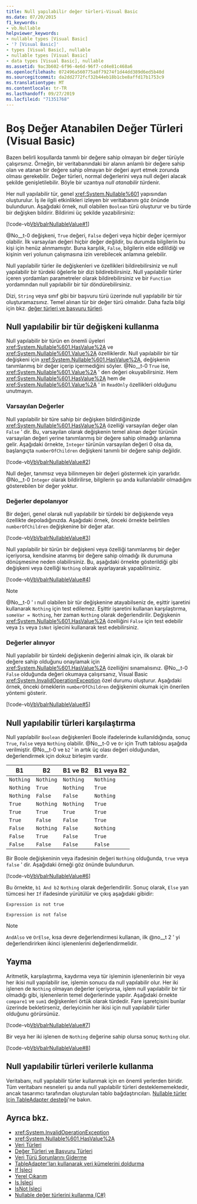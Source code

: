```yaml
---
title: Null yapılabilir değer türleri-Visual Basic
ms.date: 07/20/2015
f1_keywords:
- vb.Nullable
helpviewer_keywords:
- nullable types [Visual Basic]
- '? [Visual Basic]'
- types [Visual Basic], nullable
- nullable types [Visual Basic]
- data types [Visual Basic], nullable
ms.assetid: 9ac3b602-6f96-4e6d-96f7-cd4e81c468a6
ms.openlocfilehash: 072496a560775a8f79274f1d44dd389d6ed5b40d
ms.sourcegitcommit: da2dd2772fcf32b44eb18b1cbe8affd17b1753c9
ms.translationtype: MT
ms.contentlocale: tr-TR
ms.lasthandoff: 09/27/2019
ms.locfileid: "71351768"
---
```

# <a name="nullable-value-types-visual-basic"></a>Boş Değer Atanabilen Değer Türleri (Visual Basic)

Bazen belirli koşullarda tanımlı bir değere sahip olmayan bir değer türüyle çalışırsınız. Örneğin, bir veritabanındaki bir alanın anlamlı bir değere sahip olan ve atanan bir değere sahip olmayan bir değeri ayırt etmek zorunda olması gerekebilir. Değer türleri, normal değerlerini veya null değeri alacak şekilde genişletilebilir. Böyle bir uzantıya *null atanabilir tür*denir.

Her null yapılabilir tür, genel <xref:System.Nullable%601> yapısından oluşturulur. İş ile ilgili etkinlikleri izleyen bir veritabanını göz önünde bulundurun. Aşağıdaki örnek, null olabilen `Boolean` türü oluşturur ve bu türde bir değişken bildirir. Bildirimi üç şekilde yazabilirsiniz:

[!code-vb[VbVbalrNullableValue#1](../../../../../samples/snippets/visualbasic/VS_Snippets_VBCSharp/VbVbalrNullableValue/VB/Class1.vb#1)]

@No__t-0 değişkeni, `True` değeri, `False` değeri veya hiçbir değer içermiyor olabilir. İlk varsayılan değeri hiçbir değer değildir, bu durumda bilgilerin bu kişi için henüz alınmamıştır. Buna karşılık, `False`, bilgilerin elde edilildiği ve kişinin veri yolunun çalışmasına izin verebilecek anlamına gelebilir.

Null yapılabilir türler ile değişkenleri ve özellikleri bildirebilirsiniz ve null yapılabilir bir türdeki öğelerle bir dizi bildirebilirsiniz. Null yapılabilir türler içeren yordamları parametreler olarak bildirebilirsiniz ve bir `Function` yordamından null yapılabilir bir tür döndürebilirsiniz.

Dizi, `String` veya sınıf gibi bir başvuru türü üzerinde null yapılabilir bir tür oluşturamazsınız. Temel alınan tür bir değer türü olmalıdır. Daha fazla bilgi için bkz. [değer türleri ve başvuru türleri](value-types-and-reference-types.md).

## <a name="using-a-nullable-type-variable"></a>Null yapılabilir bir tür değişkeni kullanma

Null yapılabilir bir türün en önemli üyeleri <xref:System.Nullable%601.HasValue%2A> ve <xref:System.Nullable%601.Value%2A> özelliklerdir. Null yapılabilir bir tür değişkeni için <xref:System.Nullable%601.HasValue%2A>, değişkenin tanımlanmış bir değer içerip içermediğini söyler. @No__t-0 `True` ise, <xref:System.Nullable%601.Value%2A> ' den değeri okuyabilirsiniz. Hem <xref:System.Nullable%601.HasValue%2A> hem de <xref:System.Nullable%601.Value%2A> ' in `ReadOnly` özellikleri olduğunu unutmayın.

### <a name="default-values"></a>Varsayılan Değerler

Null yapılabilir bir türe sahip bir değişken bildirdiğinizde <xref:System.Nullable%601.HasValue%2A> özelliği varsayılan değer olan `False` ' dir. Bu, varsayılan olarak değişkenin temel alınan değer türünün varsayılan değeri yerine tanımlanmış bir değere sahip olmadığı anlamına gelir. Aşağıdaki örnekte, `Integer` türünün varsayılan değeri 0 olsa da, başlangıçta `numberOfChildren` değişkeni tanımlı bir değere sahip değildir.

[!code-vb[VbVbalrNullableValue#2](../../../../../samples/snippets/visualbasic/VS_Snippets_VBCSharp/VbVbalrNullableValue/VB/Class1.vb#2)]

Null değer, tanımsız veya bilinmeyen bir değeri göstermek için yararlıdır. @No__t-0 `Integer` olarak bildirilirse, bilgilerin şu anda kullanılabilir olmadığını gösterebilen bir değer yoktur.

### <a name="storing-values"></a>Değerler depolanıyor

Bir değeri, genel olarak null yapılabilir bir türdeki bir değişkende veya özellikte depoladığınızda. Aşağıdaki örnek, önceki örnekte belirtilen `numberOfChildren` değişkenine bir değer atar.

[!code-vb[VbVbalrNullableValue#3](../../../../../samples/snippets/visualbasic/VS_Snippets_VBCSharp/VbVbalrNullableValue/VB/Class1.vb#3)]

Null yapılabilir bir türün bir değişkeni veya özelliği tanımlanmış bir değer içeriyorsa, kendisine atanmış bir değere sahip olmadığı ilk durumuna dönüşmesine neden olabilirsiniz. Bu, aşağıdaki örnekte gösterildiği gibi değişkeni veya özelliği `Nothing` olarak ayarlayarak yapabilirsiniz.

[!code-vb[VbVbalrNullableValue#4](../../../../../samples/snippets/visualbasic/VS_Snippets_VBCSharp/VbVbalrNullableValue/VB/Class1.vb#4)]

> [!NOTE]
> @No__t-0 ' ı null olabilen bir tür değişkenine atayabilseniz de, eşittir işaretini kullanarak `Nothing` için test edilemez. Eşittir işaretini kullanan karşılaştırma, `someVar = Nothing`, her zaman `Nothing` olarak değerlendirilir. Değişkenin <xref:System.Nullable%601.HasValue%2A> özelliğini `False` için test edebilir veya `Is` veya `IsNot` işlecini kullanarak test edebilirsiniz.

### <a name="retrieving-values"></a>Değerler alınıyor

Null yapılabilir bir türdeki değişkenin değerini almak için, ilk olarak bir değere sahip olduğunu onaylamak için <xref:System.Nullable%601.HasValue%2A> özelliğini sınamalısınız. @No__t-0 `False` olduğunda değeri okumaya çalışırsanız, Visual Basic <xref:System.InvalidOperationException> özel durumu oluşturur. Aşağıdaki örnek, önceki örneklerin `numberOfChildren` değişkenini okumak için önerilen yöntemi gösterir.

[!code-vb[VbVbalrNullableValue#5](../../../../../samples/snippets/visualbasic/VS_Snippets_VBCSharp/VbVbalrNullableValue/VB/Class1.vb#5)]

## <a name="comparing-nullable-types"></a>Null yapılabilir türleri karşılaştırma

Null yapılabilir `Boolean` değişkenleri Boole ifadelerinde kullanıldığında, sonuç `True`, `False` veya `Nothing` olabilir. @No__t-0 ve `Or` için Truth tablosu aşağıda verilmiştir. @No__t-0 ve `b2` ' in artık üç olası değeri olduğundan, değerlendirmek için dokuz birleşim vardır.

|B1|B2|B1 ve B2|B1 veya B2|
|--------|--------|---------------|--------------|
|`Nothing`|`Nothing`|`Nothing`|`Nothing`|
|`Nothing`|`True`|`Nothing`|`True`|
|`Nothing`|`False`|`False`|`Nothing`|
|`True`|`Nothing`|`Nothing`|`True`|
|`True`|`True`|`True`|`True`|
|`True`|`False`|`False`|`True`|
|`False`|`Nothing`|`False`|`Nothing`|
|`False`|`True`|`False`|`True`|
|`False`|`False`|`False`|`False`|

Bir Boole değişkeninin veya ifadesinin değeri `Nothing` olduğunda, `true` veya `false` ' dir. Aşağıdaki örneği göz önünde bulundurun.

[!code-vb[VbVbalrNullableValue#6](../../../../../samples/snippets/visualbasic/VS_Snippets_VBCSharp/VbVbalrNullableValue/VB/Class1.vb#6)]

Bu örnekte, `b1 And b2` `Nothing` olarak değerlendirilir. Sonuç olarak, `Else` yan tümcesi her `If` ifadesinde yürütülür ve çıkış aşağıdaki gibidir:

`Expression is not true`

`Expression is not false`

> [!NOTE]
> `AndAlso` ve `OrElse`, kısa devre değerlendirmesi kullanan, ilk @no__t 2 ' yi değerlendirirken ikinci işlenenlerini değerlendirmelidir.

## <a name="propagation"></a>Yayma

Aritmetik, karşılaştırma, kaydırma veya tür işleminin işlenenlerinin bir veya her ikisi null yapılabilir ise, işlemin sonucu da null yapılabilir olur. Her iki işlenen de `Nothing` olmayan değerler içeriyorsa, işlem null yapılabilir bir tür olmadığı gibi, işlenenlerin temel değerlerinde yapılır. Aşağıdaki örnekte `compare1` ve `sum1` değişkenleri örtük olarak türdedir. Fare işaretçisini bunlar üzerinde bekletirseniz, derleyicinin her ikisi için null yapılabilir türler olduğunu görürsünüz.

[!code-vb[VbVbalrNullableValue#7](../../../../../samples/snippets/visualbasic/VS_Snippets_VBCSharp/VbVbalrNullableValue/VB/Class1.vb#7)]

Bir veya her iki işlenen de `Nothing` değerine sahip olursa sonuç `Nothing` olur.

[!code-vb[VbVbalrNullableValue#8](../../../../../samples/snippets/visualbasic/VS_Snippets_VBCSharp/VbVbalrNullableValue/VB/Class1.vb#8)]

## <a name="using-nullable-types-with-data"></a>Null yapılabilir türleri verilerle kullanma

Veritabanı, null yapılabilir türler kullanmak için en önemli yerlerden biridir. Tüm veritabanı nesneleri şu anda null yapılabilir türleri desteklememektedir, ancak tasarımcı tarafından oluşturulan tablo bağdaştırıcıları. [Nullable türler Için TableAdapter desteği](/visualstudio/data-tools/fill-datasets-by-using-tableadapters#tableadapter-support-for-nullable-types)'ne bakın.

## <a name="see-also"></a>Ayrıca bkz.

- <xref:System.InvalidOperationException>
- <xref:System.Nullable%601.HasValue%2A>
- [Veri Türleri](index.md)
- [Değer Türleri ve Başvuru Türleri](value-types-and-reference-types.md)
- [Veri Türü Sorunlarını Giderme](troubleshooting-data-types.md)
- [TableAdapter'ları kullanarak veri kümelerini doldurma](/visualstudio/data-tools/fill-datasets-by-using-tableadapters)
- [If İşleci](../../../language-reference/operators/if-operator.md)
- [Yerel Çıkarım](../variables/local-type-inference.md)
- [Is İşleci](../../../language-reference/operators/is-operator.md)
- [IsNot İşleci](../../../language-reference/operators/isnot-operator.md)
- [Nullable değer türlerini kullanma (C#)](../../../../csharp/programming-guide/nullable-types/using-nullable-types.md)
